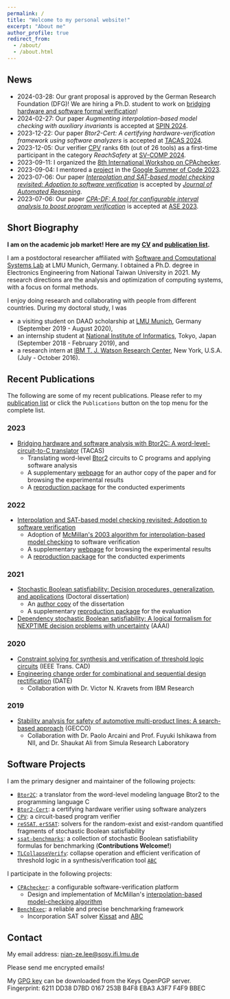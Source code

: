 ```yaml
---
permalink: /
title: "Welcome to my personal website!"
excerpt: "About me"
author_profile: true
redirect_from:
  - /about/
  - /about.html
---
```


## News

- 2024-03-28: Our grant proposal is approved by the German Research Foundation (DFG)!
  We are hiring a Ph.D. student to work on [bridging hardware and software formal verification](files/2024-04-07_COOP24_Bridging_Hardware_Software_Formal_Verification_Nian-Ze.pdf)!
- 2024-02-27: Our paper _Augmenting interpolation-based model checking with auxiliary
  invariants_ is accepted at [SPIN 2024](https://spin-web.github.io/SPIN2024/).
- 2023-12-22: Our paper _Btor2-Cert: A certifying
  hardware-verification framework using software analyzers_ is accepted at [TACAS 2024](https://www.etaps.org/2024/conferences/tacas/).
- 2023-12-05: Our verifier [CPV](https://gitlab.com/sosy-lab/software/cpv) ranks 6th (out of 26 tools) as a first-time participant in the category _ReachSafety_ at [SV-COMP 2024](https://sv-comp.sosy-lab.org/2024/).
- 2023-09-11: I organized the [8th International Workshop on CPAchecker](https://cpa.sosy-lab.org/2023/).
- 2023-09-04: I mentored a [project](https://www.sosy-lab.org/gsoc/gsoc2023.php) in the [Google Summer of Code 2023](https://summerofcode.withgoogle.com/).
- 2023-07-06: Our paper [_Interpolation and SAT-based model checking revisited: Adoption to software verification_](https://doi.org/10.48550/arXiv.2208.05046) is accepted by [_Journal of Automated Reasoning_](https://www.springer.com/journal/10817).
- 2023-07-06: Our paper [_CPA-DF: A tool for configurable interval analysis to boost program verification_](https://doi.org/10.1109/ASE56229.2023.00213) is accepted at [ASE 2023](https://conf.researchr.org/home/ase-2023).

## Short Biography

**I am on the academic job market!
Here are my [CV](../files/Nian-Ze.Lee.CV.pdf) and [publication list](../files/Nian-Ze.Lee.Publications.pdf).**

I am a postdoctoral researcher affiliated with [Software and Computational Systems Lab](https://www.sosy-lab.org/) at LMU Munich, Germany.
I obtained a Ph.D. degree in Electronics Engineering from National Taiwan University in 2021.
My research directions are the analysis and optimization of computing systems, with a focus on formal methods.

I enjoy doing research and collaborating with people from different countries.
During my doctoral study, I was

- a visiting student on DAAD scholarship at [LMU Munich](https://www.lmu.de/en/), Germany (September 2019 - August 2020),
- an internship student at [National Institute of Informatics](https://www.nii.ac.jp/en/), Tokyo, Japan (September 2018 - February 2019), and
- a research intern at [IBM T. J. Watson Research Center](https://www.research.ibm.com/labs/watson/), New York, U.S.A. (July - October 2016).

## Recent Publications

The following are some of my recent publications.
Please refer to my [publication list](../files/Nian-Ze.Lee.Publications.pdf)
or click the `Publications` button on the top menu for the complete list.

### 2023

- [Bridging hardware and software analysis with Btor2C: A word-level-circuit-to-C translator](https://doi.org/10.1007/978-3-031-30820-8_12) (TACAS)
  - Translating word-level [Btor2](https://doi.org/10.1007/978-3-319-96145-3_32) circuits to C programs and applying software analysis
  - A supplementary [webpage](https://www.sosy-lab.org/research/btor2c/) for an author copy of the paper and for browsing the experimental results
  - A [reproduction package](https://doi.org/10.5281/zenodo.7551707) for the conducted experiments

### 2022

- [Interpolation and SAT-based model checking revisited: Adoption to software verification](https://arxiv.org/abs/2208.05046)
  - Adoption of [McMillan's 2003 algorithm for interpolation-based model checking](https://doi.org/10.1007/978-3-540-45069-6_1) to software verification
  - A supplementary [webpage](https://www.sosy-lab.org/research/cpa-imc/) for browsing the experimental results
  - A [reproduction package](https://doi.org/10.5281/zenodo.6700515) for the conducted experiments

### 2021

- [Stochastic Boolean satisfiability: Decision procedures, generalization, and applications](http://dx.doi.org/10.6342%2fNTU202101397) (Doctoral dissertation)
  - An [author copy](../files/Nian-Ze.Lee.Dissertation-secure.pdf) of the dissertation
  - A supplementary [reproduction package](https://doi.org/10.5281/zenodo.5084147) for the evaluation
- [Dependency stochastic Boolean satisfiability: A logical formalism for NEXPTIME decision problems with uncertainty](https://doi.org/10.1609/aaai.v35i5.16506) (AAAI)

### 2020

- [Constraint solving for synthesis and verification of threshold logic circuits](https://doi.org/10.1109/TCAD.2020.3015441) (IEEE Trans. CAD)
- [Engineering change order for combinational and sequential design rectification](https://doi.org/10.23919/DATE48585.2020.9116504) (DATE)
  - Collaboration with Dr. Victor N. Kravets from IBM Research

### 2019

- [Stability analysis for safety of automotive multi-product lines: A search-based approach](https://doi.org/10.1145/3321707.3321755) (GECCO)
  - Collaboration with Dr. Paolo Arcaini and Prof. Fuyuki Ishikawa from NII, and Dr. Shaukat Ali from Simula Research Laboratory

## Software Projects

I am the primary designer and maintainer of the following projects:

- [`Btor2C`](https://gitlab.com/sosy-lab/software/btor2c): a translator from the word-level modeling language Btor2 to the programming language C
- [`Btor2-Cert`](https://gitlab.com/sosy-lab/software/btor2-cert): a certifying hardware verifier using software analyzers
- [`CPV`](https://gitlab.com/sosy-lab/software/cpv): a circuit-based program verifier
- [`reSSAT`, `erSSAT`](https://github.com/NTU-ALComLab/ssatABC): solvers for the random-exist and exist-random quantified fragments of stochastic Boolean satisfiability
- [`ssat-benchmarks`](https://github.com/NTU-ALComLab/ssat-benchmarks): a collection of stochastic Boolean satisfiability formulas for benchmarking (**Contributions Welcome!**)
- [`TLCollapseVerify`](https://github.com/NTU-ALComLab/TLCollapseVerify): collapse operation and efficient verification of threshold logic in a synthesis/verification tool [`ABC`](https://github.com/berkeley-abc/abc)

I participate in the following projects:

- [`CPAchecker`](https://gitlab.com/sosy-lab/software/cpachecker): a configurable software-verification platform
  - Design and implementation of McMillan's [interpolation-based model-checking algorithm](https://link.springer.com/chapter/10.1007/978-3-540-45069-6_1)
- [`BenchExec`](https://github.com/sosy-lab/benchexec): a reliable and precise benchmarking framework
  - Incorporation SAT solver [Kissat](https://github.com/arminbiere/kissat) and [ABC](https://github.com/berkeley-abc/abc)

## Contact

My email address: nian-ze.lee@sosy.ifi.lmu.de

Please send me encrypted emails!

My [GPG key](https://keys.openpgp.org/vks/v1/by-fingerprint/6211DD38D7BD0167253BB4F8EBA3A3F7F4F9BBEC) can be downloaded from the Keys OpenPGP server.
Fingerprint: 6211 DD38 D7BD 0167 253B B4F8 EBA3 A3F7 F4F9 BBEC
